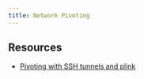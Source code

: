 ```yaml
---
title: Network Pivoting
---
```


## Resources

* [Pivoting with SSH tunnels and
  plink](https://marcusedmondson.com/2022/01/28/pivoting-with-ssh-tunnels-and-plink/)
